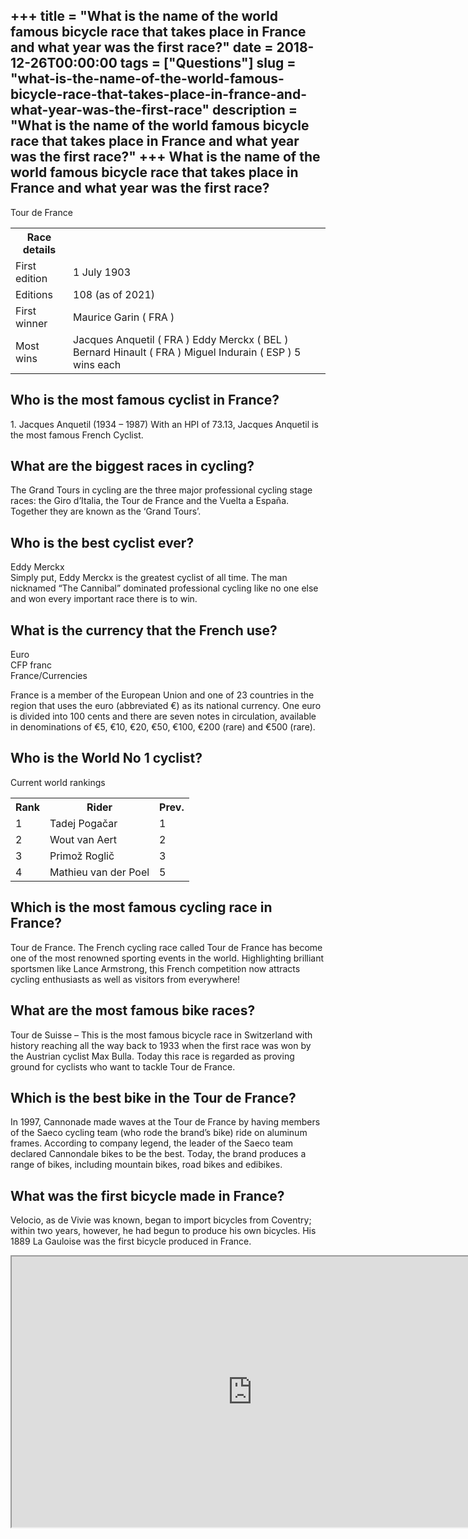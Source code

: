 +++
title = "What is the name of the world famous bicycle race that takes place in France and what year was the first race?"
date = 2018-12-26T00:00:00
tags = ["Questions"]
slug = "what-is-the-name-of-the-world-famous-bicycle-race-that-takes-place-in-france-and-what-year-was-the-first-race"
description = "What is the name of the world famous bicycle race that takes place in France and what year was the first race?"
+++
What is the name of the world famous bicycle race that takes place in France and what year was the first race?
--------------------------------------------------------------------------------------------------------------

Tour de France

<table><tr><th>Race details</th></tr><tr><td>First edition</td><td>1 July 1903</td></tr><tr><td>Editions</td><td>108 (as of 2021)</td></tr><tr><td>First winner</td><td>Maurice Garin ( FRA )</td></tr><tr><td>Most wins</td><td>Jacques Anquetil ( FRA ) Eddy Merckx ( BEL ) Bernard Hinault ( FRA ) Miguel Indurain ( ESP ) 5 wins each</td></tr></table>

Who is the most famous cyclist in France?
-----------------------------------------

1\. Jacques Anquetil (1934 – 1987) With an HPI of 73.13, Jacques Anquetil is the most famous French Cyclist.

What are the biggest races in cycling?
--------------------------------------

The Grand Tours in cycling are the three major professional cycling stage races: the Giro d’Italia, the Tour de France and the Vuelta a España. Together they are known as the ‘Grand Tours’.

Who is the best cyclist ever?
-----------------------------

Eddy Merckx  
Simply put, Eddy Merckx is the greatest cyclist of all time. The man nicknamed “The Cannibal” dominated professional cycling like no one else and won every important race there is to win.

What is the currency that the French use?
-----------------------------------------

 Euro  
CFP franc  
France/Currencies

France is a member of the European Union and one of 23 countries in the region that uses the euro (abbreviated €) as its national currency. One euro is divided into 100 cents and there are seven notes in circulation, available in denominations of €5, €10, €20, €50, €100, €200 (rare) and €500 (rare).

Who is the World No 1 cyclist?
------------------------------

Current world rankings

<table><tr><th>Rank</th><th>Rider</th><th>Prev.</th></tr><tr><td>1</td><td>Tadej Pogačar</td><td>1</td></tr><tr><td>2</td><td>Wout van Aert</td><td>2</td></tr><tr><td>3</td><td>Primož Roglič</td><td>3</td></tr><tr><td>4</td><td>Mathieu van der Poel</td><td>5</td></tr></table>

Which is the most famous cycling race in France?
------------------------------------------------

Tour de France. The French cycling race called Tour de France has become one of the most renowned sporting events in the world. Highlighting brilliant sportsmen like Lance Armstrong, this French competition now attracts cycling enthusiasts as well as visitors from everywhere!

What are the most famous bike races?
------------------------------------

Tour de Suisse – This is the most famous bicycle race in Switzerland with history reaching all the way back to 1933 when the first race was won by the Austrian cyclist Max Bulla. Today this race is regarded as proving ground for cyclists who want to tackle Tour de France.

Which is the best bike in the Tour de France?
---------------------------------------------

In 1997, Cannonade made waves at the Tour de France by having members of the Saeco cycling team (who rode the brand’s bike) ride on aluminum frames. According to company legend, the leader of the Saeco team declared Cannondale bikes to be the best. Today, the brand produces a range of bikes, including mountain bikes, road bikes and edibikes.

What was the first bicycle made in France?
------------------------------------------

Velocio, as de Vivie was known, began to import bicycles from Coventry; within two years, however, he had begun to produce his own bicycles. His 1889 La Gauloise was the first bicycle produced in France.

<iframe allow="accelerometer; autoplay; clipboard-write; encrypted-media; gyroscope; picture-in-picture" allowfullscreen="" class="__youtube_prefs__  epyt-is-override  no-lazyload" data-no-lazy="1" data-origheight="433" data-origwidth="770" data-skipgform_ajax_framebjll="" height="433" id="_ytid_69708" loading="lazy" src="https://www.youtube.com/embed/ZacOS8NBK6U?enablejsapi=1&autoplay=0&cc_load_policy=0&cc_lang_pref=&iv_load_policy=1&loop=0&modestbranding=0&rel=1&fs=1&playsinline=0&autohide=2&theme=dark&color=red&controls=1&" title="YouTube player" width="770"></iframe>